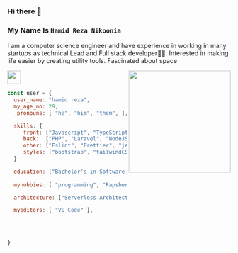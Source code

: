 ### Hi there 👋


### My Name Is `Hamid Reza Nikoonia`

I am a computer science engineer and have experience in working in many startups as technical Lead and Full stack developer👨‍💻. Interested in making life easier by creating utility tools. Fascinated about space


<img align='right' src="https://media.giphy.com/media/M9gbBd9nbDrOTu1Mqx/giphy.gif" width="230">
<p><em><img src="https://media.giphy.com/media/WUlplcMpOCEmTGBtBW/giphy.gif" width="30"> 
</em></p>





```js
const user = {
  user_name: "hamid reza",
  my_age_no: 29,
  _pronouns: [ "he", "him", "them", ],

  skills: {
     front: ["Javascript", "TypeScript", "React", "Redux", "Vue", "Vuex", "ThreeJS", "Jquery"],
     back:  ["PHP", "Laravel", "NodeJS", "ExpressJS", "FastifyJS", "KoaJS", "Redis", "GraphQl", "Apollo", "Heroku"],
     other: ["Eslint", "Prettier", "jest", "enzyme", "cypress", "git", "docker", "webpack", "gulp", "bash", "github"],
     styles: ["bootstrap", "tailwindCSS", "SCSS", "LESS", "styled-component"]
  }

  education: ["Bachelor's in Software Enginering"]
  
  myhobbies: [ "programming", "Rapsberry Pi Dumb Projects", "photography", "reading", "tech"],

  architecture: ["Serverless Architecture", "Progressive web applications", "Single page applications"],

  myeditors: [ "VS Code" ],
  

  
  
}
```

